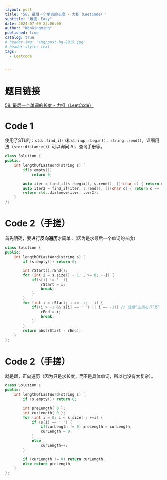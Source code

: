 ```yaml
---
layout: post
title: "58. 最后一个单词的长度 - 力扣（LeetCode）"
subtitle: "难度：Easy"
date: 2024-07-09 22:06:00
author: "WenXingming"
published: true
catalog: true
# header-img: "img/post-bg-2015.jpg"
# header-style: text
tags:
  - Leetcode


---
```


# 题目链接

[58. 最后一个单词的长度 - 力扣（LeetCode）](https://leetcode.cn/problems/length-of-last-word/description/)

# Code 1

使用了STL的：`std::find_if()`和`string::rbegin(), string::rend()`，详细用法（`std::distance()`）可以询问 AI、查询手册等。

```C++
class Solution {
public:
    int lengthOfLastWord(string s) {
        if(s.empty())
            return 0;

        auto iter = find_if(s.rbegin(), s.rend(), [](char c) { return c != ' '; }); // 找从后往前的第一个非空格
		auto iter2 = find_if(iter, s.rend(), [](char c) { return c == ' '; });	// 找从 iter 往前的第一个空格
        return std::distance(iter, iter2);
    }
};
```

# Code 2（手搓）

首先明确，要进行**反向遍历**才简单：（因为是求最后一个单词的长度）

```C++
class Solution {
public:
	int lengthOfLastWord(string s) {
		if (s.empty()) return 0;

		int rStart{},rEnd{};
		for (int i = s.size() - 1; i >= 0; --i) {
            if(s[i] != ' '){
				rStart = i;
				break;
			}
		}
		for (int i = rStart; i >= -1; --i) {
            if((i > -1 && s[i] == ' ') || i == -1){	// 注意“左闭右开”即一开一闭，如果字符串s前面没空格，就需要到-1停止
				rEnd = i;
				break;
			}
		}
		return abs(rStart - rEnd);
	}
};
```

# Code 2（手搓）

就是犟，正向遍历（因为只是求长度，而不是具体单词，所以也没有太复杂）。

```C++
class Solution {
public:
	int lengthOfLastWord(string s) {
		if (s.empty()) return 0;

		int preLength{ 0 };
		int curLength{ 0 };
		for (int i = 0; i < s.size(); ++i) {
			if (s[i] == ' ') {
				if(curLength != 0) preLength = curLength;
				curLength = 0;
			}
			else
				curLength++;
		}

		if (curLength != 0) return curLength;
		else return preLength;
	}
};
```
